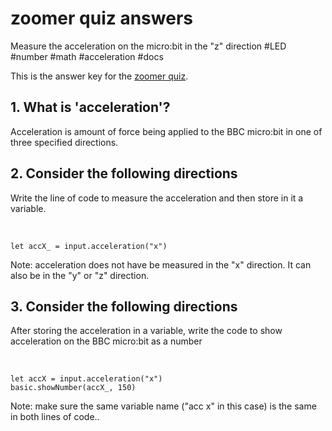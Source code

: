 # zoomer quiz answers

Measure the acceleration on the micro:bit in the "z" direction #LED #number #math #acceleration #docs

This is the answer key for the [zoomer quiz](/microbit/lessons/zoomer/quiz).

## 1. What is 'acceleration'?

Acceleration is amount of force being applied to the BBC micro:bit in one of three specified directions.

## 2. Consider the following directions

Write the line of code to measure the acceleration and then store in it a variable.

<br/>

```
let accX_ = input.acceleration("x")
```

Note: acceleration does not have be measured in the "x" direction. It can also be in the "y" or "z" direction.

## 3. Consider the following directions

After storing the acceleration in a variable, write the code to show acceleration on the BBC micro:bit as a number

<br/>

```
let accX = input.acceleration("x")
basic.showNumber(accX_, 150)
```

Note: make sure the same variable name ("acc x" in this case) is the same in both lines of code..

